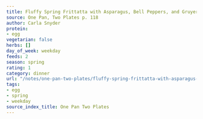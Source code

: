 ```yaml
---
title: Fluffy Spring Frittatta with Asparagus, Bell Peppers, and Gruyere
source: One Pan, Two Plates p. 118
author: Carla Snyder
protein:
- egg
vegetarian: false
herbs: []
day_of_week: weekday
feeds: 2
season: spring
rating: 1
category: dinner
url: "/notes/one-pan-two-plates/fluffy-spring-frittatta-with-asparagus-bell-peppers-and-gruyere.html"
tags:
- egg
- spring
- weekday
source_index_title: One Pan Two Plates
---
```



